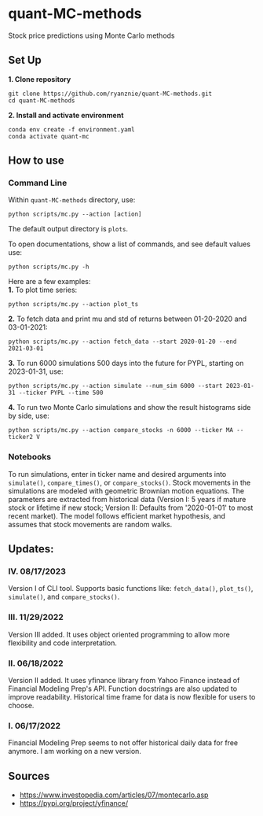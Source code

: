 # quant-MC-methods
Stock price predictions using Monte Carlo methods


## Set Up
**1. Clone repository**

```
git clone https://github.com/ryanznie/quant-MC-methods.git
cd quant-MC-methods
```

**2. Install and activate environment**

```
conda env create -f environment.yaml
conda activate quant-mc
```

## How to use

### Command Line

Within `quant-MC-methods` directory, use:
```
python scripts/mc.py --action [action]
```
The default output directory is `plots`.

To open documentations, show a list of commands, and see default values use: 
```
python scripts/mc.py -h
```

Here are a few examples: \
**1.** To plot time series: 
```
python scripts/mc.py --action plot_ts
```
**2.** To fetch data and print mu and std of returns between 01-20-2020 and 03-01-2021:
```
python scripts/mc.py --action fetch_data --start 2020-01-20 --end 2021-03-01
```
**3.** To run 6000 simulations 500 days into the future for PYPL, starting on 2023-01-31, use:
```
python scripts/mc.py --action simulate --num_sim 6000 --start 2023-01-31 --ticker PYPL --time 500
```
**4.** To run two Monte Carlo simulations and show the result histograms side by side, use:
```
python scripts/mc.py --action compare_stocks -n 6000 --ticker MA --ticker2 V
```


### Notebooks

To run simulations, enter in ticker name and desired arguments into `simulate()`, `compare_times()`, or `compare_stocks()`. 
Stock movements in the simulations are modeled with geometric Brownian motion equations. The parameters are extracted from historical data (Version I: 5 years if mature stock or lifetime if new stock; Version II: Defaults from '2020-01-01' to most recent market). The model follows efficient market hypothesis, and assumes that stock movements are random walks.


## Updates:

### IV. 08/17/2023
Version I of CLI tool. Supports basic functions like: `fetch_data()`, `plot_ts()`, `simulate()`, and `compare_stocks()`.

### III. 11/29/2022
Version III added. It uses object oriented programming to allow more flexibility and code interpretation.

### II. 06/18/2022
Version II added. It uses yfinance library from Yahoo Finance instead of Financial Modeling Prep's API. Function docstrings are also updated to improve readability. Historical time frame for data is now flexible for users to choose.

### I. 06/17/2022
Financial Modeling Prep seems to not offer historical daily data for free anymore. I am working on a new version.

## Sources
* https://www.investopedia.com/articles/07/montecarlo.asp </br>
* https://pypi.org/project/yfinance/
